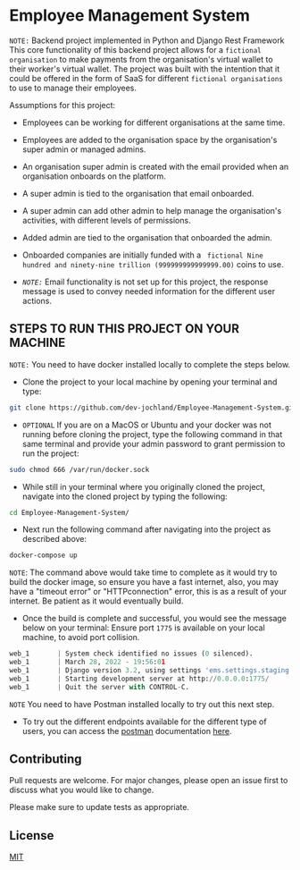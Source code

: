 # Employee Management System
```NOTE:``` Backend project implemented in Python and Django Rest Framework 
This core functionality of this backend project allows for a ```fictional organisation``` to make payments from the organisation's virtual wallet to their worker's virtual wallet. The project was built with the intention that it could be offered in the form of SaaS for different ```fictional organisations``` to use to manage their employees.

Assumptions for this project:
- Employees can be working for different organisations at the same time.
- Employees are added to the organisation space by the organisation's super admin or managed admins.
- An organisation super admin is created with the email provided when an organisation onboards on the platform.
- A super admin is tied to the organisation that email onboarded.
- A super admin can add other admin to help manage the organisation's activities, with different levels of permissions.
- Added admin are tied to the organisation that onboarded the admin.
- Onboarded companies are initially funded with a ``` fictional Nine hundred and ninety-nine trillion (999999999999999.00)``` coins to use.

- *```NOTE:```* Email functionality is not set up for this project, the response message is used to convey needed information for the different user actions.  

## STEPS TO RUN THIS PROJECT ON YOUR MACHINE
```NOTE:``` You need to have docker installed locally to complete the steps below.
- Clone the project to your local machine by opening your terminal and type:
```bash
git clone https://github.com/dev-jochland/Employee-Management-System.git
``` 
- ```OPTIONAL``` If you are on a MacOS or Ubuntu and your docker was not running before cloning the project, type the following command in that same terminal and provide your admin password to grant permission to run the project:
```bash
sudo chmod 666 /var/run/docker.sock
```

- While still in your terminal where you originally cloned the project, navigate into the cloned project by typing the following:
```bash
cd Employee-Management-System/
```

- Next run the following command after navigating into the project as described above:
```bash
docker-compose up
```
```NOTE```: The command above would take time to complete as it would try to build the docker image, so ensure you have a fast internet, also, you may have a "timeout error" or "HTTPconnection" error, this is as a result of your internet. Be patient as it would eventually build.

- Once the build is complete and successful, you would see the message below on your terminal: Ensure port ```1775``` is available on your local machine, to avoid port collision.
```python
web_1       | System check identified no issues (0 silenced).
web_1       | March 28, 2022 - 19:56:01
web_1       | Django version 3.2, using settings 'ems.settings.staging'
web_1       | Starting development server at http://0.0.0.0:1775/
web_1       | Quit the server with CONTROL-C.
```

```NOTE``` You need to have Postman installed locally to try out this next step.
- To try out the different endpoints available for the different type of users, you can access the [postman](https://documenter.getpostman.com/view/11396719/UVyoVxHM) documentation [here](https://documenter.getpostman.com/view/11396719/UVyoVxHM).

## Contributing
Pull requests are welcome. For major changes, please open an issue first to discuss what you would like to change.

Please make sure to update tests as appropriate.

## License
[MIT](https://choosealicense.com/licenses/mit/)
